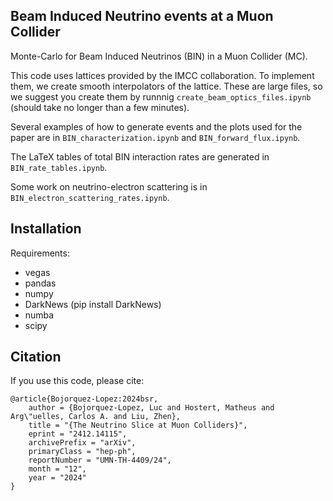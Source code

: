 ## Beam Induced Neutrino events at a Muon Collider

Monte-Carlo for Beam Induced Neutrinos (BIN) in a Muon Collider (MC).

This code uses lattices provided by the IMCC collaboration. To implement them, we create smooth interpolators of the lattice. These are large files, so we suggest you create them by runnnig `create_beam_optics_files.ipynb` (should take no longer than a few minutes).

Several examples of how to generate events and the plots used for the paper are in `BIN_characterization.ipynb` and `BIN_forward_flux.ipynb`.

The LaTeX tables of total BIN interaction rates are generated in `BIN_rate_tables.ipynb`.

Some work on neutrino-electron scattering is in `BIN_electron_scattering_rates.ipynb`.

## Installation

Requirements:
* vegas
* pandas
* numpy
* DarkNews (pip install DarkNews)
* numba
* scipy

## Citation 

If you use this code, please cite:
```
@article{Bojorquez-Lopez:2024bsr,
    author = {Bojorquez-Lopez, Luc and Hostert, Matheus and Arg\"uelles, Carlos A. and Liu, Zhen},
    title = "{The Neutrino Slice at Muon Colliders}",
    eprint = "2412.14115",
    archivePrefix = "arXiv",
    primaryClass = "hep-ph",
    reportNumber = "UMN-TH-4409/24",
    month = "12",
    year = "2024"
}
```
